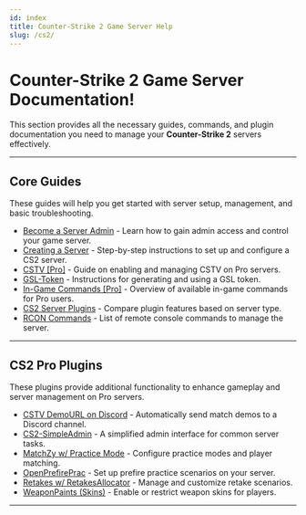 ```yaml
---
id: index
title: Counter-Strike 2 Game Server Help
slug: /cs2/
---
```


# Counter-Strike 2 Game Server Documentation!

This section provides all the necessary guides, commands, and plugin documentation you need to manage your **Counter-Strike 2** servers effectively.

---

## **Core Guides**
These guides will help you get started with server setup, management, and basic troubleshooting.

- [Become a Server Admin](./cs2/becomeadmin) - Learn how to gain admin access and control your game server.
- [Creating a Server](./cs2/dashboard) - Step-by-step instructions to set up and configure a CS2 server.
- [CSTV [Pro]](./cs2/cstv) - Guide on enabling and managing CSTV on Pro servers.
- [GSL-Token](./cs2/gsltoken) - Instructions for generating and using a GSL token.
- [In-Game Commands [Pro]](./cs2/plugins/ingamecommands) - Overview of available in-game commands for Pro users.
- [CS2 Server Plugins](./cs2/pluginslist) - Compare plugin features based on server type.
- [RCON Commands](./cs2/rcon) - List of remote console commands to manage the server.

---

## **CS2 Pro Plugins**
These plugins provide additional functionality to enhance gameplay and server management on Pro servers.

- [CSTV DemoURL on Discord](./cs2/plugins/cstvdiscord) - Automatically send match demos to a Discord channel.
- [CS2-SimpleAdmin](./cs2/plugins/simpleadmin) - A simplified admin interface for common server tasks.
- [MatchZy w/ Practice Mode](./cs2/plugins/matchzy) - Configure practice modes and player matching.
- [OpenPrefirePrac](./cs2/plugins/openprefireprac) - Set up prefire practice scenarios on your server.
- [Retakes w/ RetakesAllocator](./cs2/plugins/retakes) - Manage and customize retake scenarios.
- [WeaponPaints (Skins)](./cs2/plugins/skins) - Enable or restrict weapon skins for players.

---

